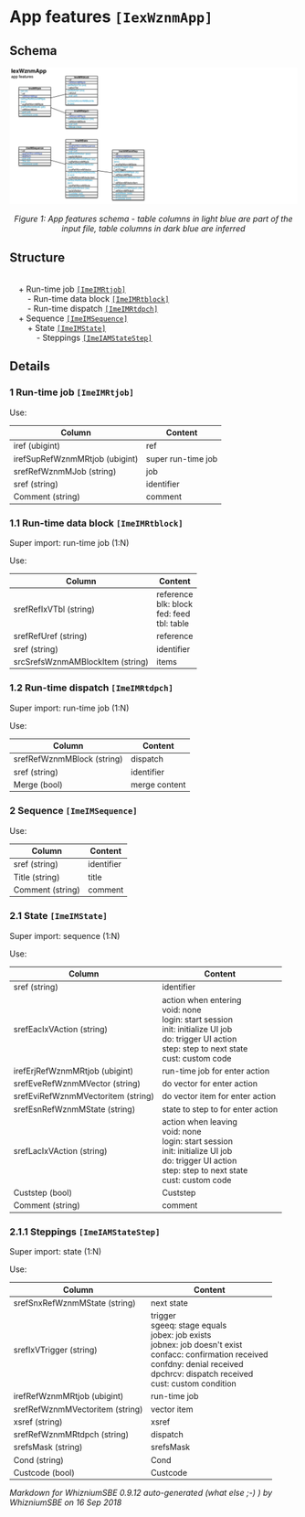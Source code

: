 App features ``[IexWznmApp]``
===

Schema
---

![](./IexWznmApp.jpg)

<p align="center"><em>Figure 1: App features schema - table columns in light blue are part of the input file, table columns in dark blue are inferred</em></p>

Structure
---

[//]: # (IP structure - BEGIN)

<br>&nbsp;&nbsp;&nbsp;&nbsp;\+ Run-time job [``[ImeIMRtjob]``](#1-run-time-job-imeimrtjob)
<br>&nbsp;&nbsp;&nbsp;&nbsp;&nbsp;&nbsp;&nbsp;&nbsp;\- Run-time data block [``[ImeIMRtblock]``](#11-run-time-data-block-imeimrtblock)
<br>&nbsp;&nbsp;&nbsp;&nbsp;&nbsp;&nbsp;&nbsp;&nbsp;\- Run-time dispatch [``[ImeIMRtdpch]``](#12-run-time-dispatch-imeimrtdpch)
<br>&nbsp;&nbsp;&nbsp;&nbsp;\+ Sequence [``[ImeIMSequence]``](#2-sequence-imeimsequence)
<br>&nbsp;&nbsp;&nbsp;&nbsp;&nbsp;&nbsp;&nbsp;&nbsp;\+ State [``[ImeIMState]``](#21-state-imeimstate)
<br>&nbsp;&nbsp;&nbsp;&nbsp;&nbsp;&nbsp;&nbsp;&nbsp;&nbsp;&nbsp;&nbsp;&nbsp;\- Steppings [``[ImeIAMStateStep]``](#211-steppings-imeiamstatestep)

[//]: # (IP structure - END)

Details
---

### 1 Run-time job ``[ImeIMRtjob]``

[//]: # (IP ImeIMRtjob.superUse - BEGIN)

Use:

[//]: # (IP ImeIMRtjob.superUse - END)

[//]: # (IP ImeIMRtjob.columns - BEGIN)

Column|Content|
-|-|
iref (ubigint)|ref|
irefSupRefWznmMRtjob (ubigint)|super run-time job|
srefRefWznmMJob (string)|job|
sref (string)|identifier|
Comment (string)|comment|

[//]: # (IP ImeIMRtjob.columns - END)

### 1.1 Run-time data block ``[ImeIMRtblock]``

[//]: # (IP ImeIMRtblock.superUse - BEGIN)

Super import: run-time job (1:N)

Use:

[//]: # (IP ImeIMRtblock.superUse - END)

[//]: # (IP ImeIMRtblock.columns - BEGIN)

Column|Content|
-|-|
srefRefIxVTbl (string)|reference<br>blk: block<br>fed: feed<br>tbl: table|
srefRefUref (string)|reference|
sref (string)|identifier|
srcSrefsWznmAMBlockItem (string)|items|

[//]: # (IP ImeIMRtblock.columns - END)

### 1.2 Run-time dispatch ``[ImeIMRtdpch]``

[//]: # (IP ImeIMRtdpch.superUse - BEGIN)

Super import: run-time job (1:N)

Use:

[//]: # (IP ImeIMRtdpch.superUse - END)

[//]: # (IP ImeIMRtdpch.columns - BEGIN)

Column|Content|
-|-|
srefRefWznmMBlock (string)|dispatch|
sref (string)|identifier|
Merge (bool)|merge content|

[//]: # (IP ImeIMRtdpch.columns - END)

### 2 Sequence ``[ImeIMSequence]``

[//]: # (IP ImeIMSequence.superUse - BEGIN)

Use:

[//]: # (IP ImeIMSequence.superUse - END)

[//]: # (IP ImeIMSequence.columns - BEGIN)

Column|Content|
-|-|
sref (string)|identifier|
Title (string)|title|
Comment (string)|comment|

[//]: # (IP ImeIMSequence.columns - END)

### 2.1 State ``[ImeIMState]``

[//]: # (IP ImeIMState.superUse - BEGIN)

Super import: sequence (1:N)

Use:

[//]: # (IP ImeIMState.superUse - END)

[//]: # (IP ImeIMState.columns - BEGIN)

Column|Content|
-|-|
sref (string)|identifier|
srefEacIxVAction (string)|action when entering<br>void: none<br>login: start session<br>init: initialize UI job<br>do: trigger UI action<br>step: step to next state<br>cust: custom code|
irefErjRefWznmMRtjob (ubigint)|run-time job for enter action|
srefEveRefWznmMVector (string)|do vector for enter action|
srefEviRefWznmMVectoritem (string)|do vector item for enter action|
srefEsnRefWznmMState (string)|state to step to for enter action|
srefLacIxVAction (string)|action when leaving<br>void: none<br>login: start session<br>init: initialize UI job<br>do: trigger UI action<br>step: step to next state<br>cust: custom code|
Custstep (bool)|Custstep|
Comment (string)|comment|

[//]: # (IP ImeIMState.columns - END)

### 2.1.1 Steppings ``[ImeIAMStateStep]``

[//]: # (IP ImeIAMStateStep.superUse - BEGIN)

Super import: state (1:N)

Use:

[//]: # (IP ImeIAMStateStep.superUse - END)

[//]: # (IP ImeIAMStateStep.columns - BEGIN)

Column|Content|
-|-|
srefSnxRefWznmMState (string)|next state|
srefIxVTrigger (string)|trigger<br>sgeeq: stage equals<br>jobex: job exists<br>jobnex: job doesn't exist<br>confacc: confirmation received<br>confdny: denial received<br>dpchrcv: dispatch received<br>cust: custom condition|
irefRefWznmMRtjob (ubigint)|run-time job|
srefRefWznmMVectoritem (string)|vector item|
xsref (string)|xsref|
srefRefWznmMRtdpch (string)|dispatch|
srefsMask (string)|srefsMask|
Cond (string)|Cond|
Custcode (bool)|Custcode|

[//]: # (IP ImeIAMStateStep.columns - END)

<em>Markdown for WhizniumSBE 0.9.12 auto-generated (what else ;-) ) by WhizniumSBE on 16 Sep 2018</em>
